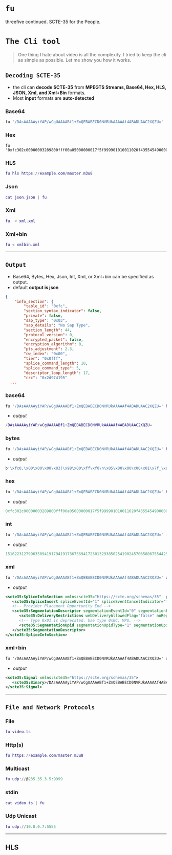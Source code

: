 # `fu`
threefive continued.  SCTE-35 for the People.


# `The Cli tool`
> One thing I hate about video is all the complexity. I tried to keep the cli as simple as possible.
> Let me show you how it works.

## `Decoding SCTE-35` 
* the cli can __decode SCTE-35__ from __MPEGTS Streams, Base64, Hex, HLS, JSON, Xml, and Xml+Bin__ formats.
* Most __input__ formats are __auto-detected__ 

### Base64 

```asm
fu '/DAsAAAAAyiYAP/wCgUAAAABf1+ZmQEBABECD0NVRUkAAAAAf4ABADUAAC2XQZU='
```

### Hex

```smalltalk
fu '0xfc302c00000003289800fff00a05000000017f5f999901010011020f43554549000000007f8001003500002d974195'
```

### HLS

```lua
fu hls https://example.com/master.m3u8
```

### Json

```lua
cat json.json | fu
```
### Xml

```lua
fu  < xml.xml
```
### Xml+bin

```lua
fu < xmlbin.xml
```
___
## `Output`

* Base64, Bytes, Hex, Json, Int, Xml, or Xml+bin can be specified as output.
* default __output is json__
```json
{
    "info_section": {
        "table_id": "0xfc",
        "section_syntax_indicator": false,
        "private": false,
        "sap_type": "0x03",
        "sap_details": "No Sap Type",
        "section_length": 44,
        "protocol_version": 0,
        "encrypted_packet": false,
        "encryption_algorithm": 0,
        "pts_adjustment": 2.3,
        "cw_index": "0x00",
        "tier": "0x0fff",
        "splice_command_length": 10,
        "splice_command_type": 5,
        "descriptor_loop_length": 17,
        "crc": "0x2d974195"
  ...

```

### __base64__
```lua
fu '/DAsAAAAAyiYAP/wCgUAAAABf1+ZmQEBABECD0NVRUkAAAAAf4ABADUAAC2XQZU=' base64
```
* _output_
```lua
/DAsAAAAAyiYAP/wCgUAAAABf1+ZmQEBABECD0NVRUkAAAAAf4ABADUAAC2XQZU=
```
### __bytes__
```lua
fu '/DAsAAAAAyiYAP/wCgUAAAABf1+ZmQEBABECD0NVRUkAAAAAf4ABADUAAC2XQZU=' bytes
```
* _output_
```lua
b'\xfc0,\x00\x00\x00\x03(\x98\x00\xff\xf0\n\x05\x00\x00\x00\x01\x7f_\x99\x99\x01\x01\x00\x11\x02\x0fCUEI\x00\x00\x00\x00\x7f\x80\x01\x005\x00\x00-\x97A\x95'
```
### __hex__
```lua
fu '/DAsAAAAAyiYAP/wCgUAAAABf1+ZmQEBABECD0NVRUkAAAAAf4ABADUAAC2XQZU=' hex
```
* _output_
```lua
0xfc302c00000003289800fff00a05000000017f5f999901010011020f43554549000000007f8001003500002d974195
```
### __int__
```lua
fu '/DAsAAAAAyiYAP/wCgUAAAABf1+ZmQEBABECD0NVRUkAAAAAf4ABADUAAC2XQZU=' int
```
* _output_
```lua
151622312799635094191794191736756941723013293850254190245706580675544251579467254651746556435953373552591284683157
```
### __xml__
```lua
fu '/DAsAAAAAyiYAP/wCgUAAAABf1+ZmQEBABECD0NVRUkAAAAAf4ABADUAAC2XQZU=' xml
```
* _output_
```xml
<scte35:SpliceInfoSection xmlns:scte35="https://scte.org/schemas/35"  ptsAdjustment="207000" protocolVersion="0" sapType="3" tier="4095">
   <scte35:SpliceInsert spliceEventId="1" spliceEventCancelIndicator="false" spliceImmediateFlag="true" eventIdComplianceFlag="true" availNum="1" availsExpected="1" outOfNetworkIndicator="false" uniqueProgramId="39321"/>
   <!-- Provider Placement Opportunity End -->
   <scte35:SegmentationDescriptor segmentationEventId="0" segmentationEventCancelIndicator="false" segmentationEventIdComplianceIndicator="true" segmentationTypeId="53" segmentNum="0" segmentsExpected="0">
      <scte35:DeliveryRestrictions webDeliveryAllowedFlag="false" noRegionalBlackoutFlag="false" archiveAllowedFlag="false" deviceRestrictions="0"/>
      <!-- Type 0x01 is deprecated. Use type 0x0C, MPU. -->
      <scte35:SegmentationUpid segmentationUpidType="1" segmentationUpidFormat="hexbinary"/>
   </scte35:SegmentationDescriptor>
</scte35:SpliceInfoSection>
```
### __xml+bin__
```xml
fu '/DAsAAAAAyiYAP/wCgUAAAABf1+ZmQEBABECD0NVRUkAAAAAf4ABADUAAC2XQZU=' xmlbin
```
* _output_
```xml
<scte35:Signal xmlns:scte35="https://scte.org/schemas/35">
   <scte35:Binary>/DAsAAAAAyiYAP/wCgUAAAABf1+ZmQEBABECD0NVRUkAAAAAf4ABADUAAC2XQZU=</scte35:Binary>
</scte35:Signal>
```
___

## `File and Network Protocols`

### __File__
  
```lua
fu video.ts
```

### __Http(s)__
  
```lua
fu https://example.com/master.m3u8
```

### __Multicast__

```lua
fu udp://@235.35.3.5:9999
```

### __stdin__

```lua
cat video.ts | fu
```

### __Udp Unicast__

```lua
fu udp://10.0.0.7:5555
```
___

## HLS



